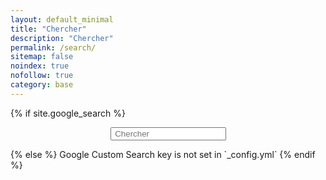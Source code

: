```yaml
---
layout: default_minimal
title: "Chercher"
description: "Chercher"
permalink: /search/
sitemap: false
noindex: true
nofollow: true
category: base
---
```


{% if site.google_search %}
<div id="searchbox2" style="margin:0 auto; display: table;">
<div class="searchcont2">
    <!-- span class="searchicon2"><i class="fa fa-search fa-2x"></i></span -->
    <form role="search" method="get" action="{{ site.url }}/cse/">
        <input id="searchString2" name="searchString2"
               placeholder=" Chercher" type="text">
    </form>
</div>
</div>
{% else %}
Google Custom Search key is not set in `_config.yml`
{% endif %}
